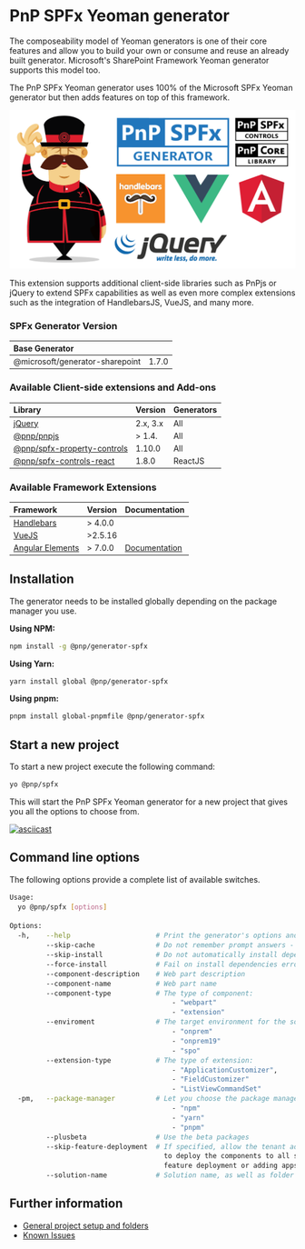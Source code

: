 # PnP SPFx Yeoman generator
The composeability model of Yeoman generators is one of their core features and allow you to build your own or consume and reuse an already built generator. Microsoft's SharePoint Framework Yeoman generator supports this model too.

The PnP SPFx Yeoman generator uses 100% of the Microsoft SPFx Yeoman generator but then adds features on top of this framework. 

![PnP SPFx Generator][logo]

This extension supports additional client-side libraries such as PnPjs or jQuery to extend SPFx capabilities as well as even more complex extensions such as the integration of HandlebarsJS, VueJS, and many more.

### SPFx Generator Version

| Base Generator | |
|:--|:--|
| @microsoft/generator-sharepoint | 1.7.0 |


### Available Client-side extensions and Add-ons

| Library | Version | Generators |
|:--|:--|:--|
| [jQuery](http://jquery.com) | 2.x, 3.x | All |
| [@pnp/pnpjs](https://github.com/pnp/pnpjs) | > 1.4. | All |
| [@pnp/spfx-property-controls](https://github.com/SharePoint/sp-dev-fx-property-controls) | 1.10.0 | All |
| [@pnp/spfx-controls-react](https://github.com/SharePoint/sp-dev-fx-controls-react/) | 1.8.0 | ReactJS |

### Available Framework Extensions

| Framework | Version | Documentation |
|:--|:--|:--|
| [Handlebars](http://handlebarsjs.com) | > 4.0.0 |
| [VueJS](https://vuejs.org) | >2.5.16 |
| [Angular Elements](https://angular.io/guide/elements) | > 7.0.0 | [Documentation](./howtos/angular-elements.md) |

## Installation

The generator needs to be installed globally depending on the package manager you use.

**Using NPM:**
```sh
npm install -g @pnp/generator-spfx
```

**Using Yarn:**
```sh
yarn install global @pnp/generator-spfx
```

**Using pnpm:**
```sh
pnpm install global-pnpmfile @pnp/generator-spfx
```


## Start a new project

To start a new project execute the following command:

```sh
yo @pnp/spfx
```

This will start the PnP SPFx Yeoman generator for a new project that gives you all the options to choose from.


[![asciicast](https://asciinema.org/a/196170.png)](https://asciinema.org/a/196170)

## Command line options

The following options provide a complete list of available switches.

```bash
Usage:
  yo @pnp/spfx [options]

Options:
  -h,    --help                     # Print the generator's options and usage
         --skip-cache               # Do not remember prompt answers - Default: false
         --skip-install             # Do not automatically install dependencies - Default: false
         --force-install            # Fail on install dependencies error - Default: false
         --component-description    # Web part description
         --component-name           # Web part name
         --component-type           # The type of component:
                                        - "webpart"
                                        - "extension"
         --enviroment               # The target environment for the solution:
                                        - "onprem"
                                        - "onprem19"
                                        - "spo"
         --extension-type           # The type of extension:
                                        - "ApplicationCustomizer",
                                        - "FieldCustomizer"
                                        - "ListViewCommandSet"
  -pm,   --package-manager          # Let you choose the package manager:
                                        - "npm"
                                        - "yarn"
                                        - "pnpm"
         --plusbeta                 # Use the beta packages
         --skip-feature-deployment  # If specified, allow the tenant admin the choice of being able
                                      to deploy the components to all sites immediately without running any
                                      feature deployment or adding apps in sites
         --solution-name            # Solution name, as well as folder name
```


## Further information

* [General project setup and folders](./compose/index.md)
* [Known Issues](./known-issues.md)


[logo]: ./assets/pnpspfx-title.png
